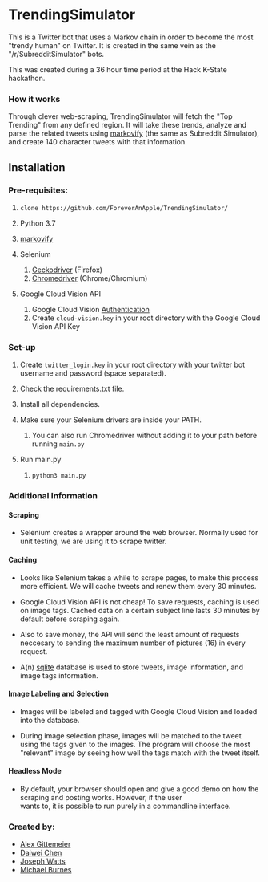 # TrendingSimulator
This is a Twitter bot that uses a Markov chain in order to become the most "trendy human" on Twitter.
It is created in the same vein as the "/r/SubredditSimulator" bots. 

This was created during a 36 hour time period at the Hack K-State hackathon.  

### How it works

Through clever web-scraping, TrendingSimulator will fetch the "Top Trending" from any 
defined region. It will take these trends, analyze and parse the related tweets using [markovify](https://github.com/jsvine/markovify)
(the same as Subreddit Simulator), and create 140 character tweets with that information. 

## Installation

### Pre-requisites:
1. ```clone https://github.com/ForeverAnApple/TrendingSimulator/```

1. Python 3.7

1. [markovify](https://github.com/jsvine/markovify)

1. Selenium
    1. [Geckodriver](https://github.com/mozilla/geckodriver/) (Firefox)
    1. [Chromedriver](http://chromedriver.chromium.org/downloads) (Chrome/Chromium)

1. Google Cloud Vision API
    1. Google Cloud Vision [Authentication](https://cloud.google.com/vision/docs/auth)
    2. Create `cloud-vision.key` in your root directory with the Google Cloud Vision API Key


### Set-up
1. Create `twitter_login.key` in your root directory with your twitter bot username and password (space separated).

2. Check the requirements.txt file.

3. Install all dependencies. 

4. Make sure your Selenium drivers are inside your PATH.
    1. You can also run Chromedriver without adding it to your path before running `main.py`

5. Run main.py
    1. `python3 main.py`

### Additional Information
#### Scraping
* Selenium creates a wrapper around the web browser. Normally used for unit testing, we are using it to scrape twitter.

#### Caching
* Looks like Selenium takes a while to scrape pages, to make this process more efficient. We will cache tweets 
and renew them every 30 minutes.

* Google Cloud Vision API is not cheap! To save requests, caching is used on image tags. Cached data on a certain subject line lasts 
30 minutes by default before scraping again.

* Also to save money, the API will send the least amount of requests neccesary to sending the maximum number of 
pictures (16) in every request.

* A(n) [sqlite](https://www.sqlite.org) database is used to store tweets, image information, and image tags information.

#### Image Labeling and Selection
* Images will be labeled and tagged with Google Cloud Vision and loaded into the database.

* During image selection phase, images will be matched to the tweet using the tags given to the images. The program will
choose the most "relevant" image by seeing how well the tags match with the tweet itself.

#### Headless Mode
* By default, your browser should open and give a good demo on how the scraping and posting works. However, if the user \
wants to, it is possible to run purely in a commandline interface.



### Created by:
* [Alex Gittemeier](https://github.com/win93)
* [Daiwei Chen](https://github.com/ForeverAnApple)
* [Joseph Watts](https://github.com/JosephCW)
* [Michael Burnes](https://github.com/mburnes)
